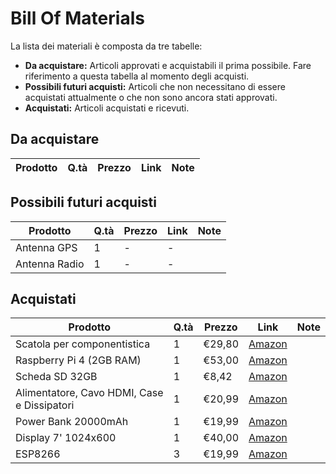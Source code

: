 # Bill Of Materials
La lista dei materiali è composta da tre tabelle:
* **Da acquistare:** Articoli approvati e acquistabili il prima possibile. Fare riferimento a questa tabella al momento degli acquisti.
* **Possibili futuri acquisti:** Articoli che non necessitano di essere acquistati attualmente o che non sono ancora stati approvati.
* **Acquistati:** Articoli acquistati e ricevuti.
## Da acquistare
Prodotto|Q.tà|Prezzo|Link|Note
--------|----|------|----|----
## Possibili futuri acquisti
Prodotto|Q.tà|Prezzo|Link|Note
--------|----|------|----|----
Antenna GPS|1|-|-
Antenna Radio|1|-|-
## Acquistati
Prodotto|Q.tà|Prezzo|Link|Note
--------|----|------|----|----
Scatola per componentistica|1|€29,80|[Amazon](https://www.amazon.it/dp/B00PUL666Q/?coliid=I2L0OZEX72FBK6&colid=372U8V0RJPB0U&psc=1&ref_=lv_ov_lig_dp_it)
Raspberry Pi 4 (2GB RAM)|1|€53,00|[Amazon](https://www.amazon.it/Raspberry-Pi-Model-Cortex-A72-Bluetooth/dp/B07TD42S27/ref=sr_1_8?__mk_it_IT=ÅMÅŽÕÑ&keywords=raspberry+pi+4&qid=1576189081&sr=8-8)
Scheda SD 32GB|1|€8,42|[Amazon](https://www.amazon.it/Samsung-MB-MC64GA-EU-Scrittura-Adattatore/dp/B06XFSZGCC/ref=sr_1_3?__mk_it_IT=ÅMÅŽÕÑ&keywords=micro%2Bsd&qid=1576185875&sr=8-3&th=1)
Alimentatore, Cavo HDMI, Case e Dissipatori|1|€20,99|[Amazon](https://www.amazon.it/TICTID-Raffreddamento-Alimentatore-Dissipatore-Compatibile/dp/B07ZQBKQ9X/ref=sr_1_30?__mk_it_IT=ÅMÅŽÕÑ&keywords=raspberry+pi+4&qid=1576185063&sr=8-30)
Power Bank 20000mAh|1|€19,99|[Amazon](https://www.amazon.it/POWERADD-EnergyCell-Caricabatterie-Portatile-dispositivi/dp/B07K255XJS/ref=sr_1_20?__mk_it_IT=%C3%85M%C3%85%C5%BD%C3%95%C3%91&crid=1NUWQT5CPTZ01&keywords=powerbank+type-c&qid=1575985819&smid=A28QVT3E6UV0FU&sprefix=powerbank+type%2Caps%2C185&sr=8-20)
Display 7' 1024x600|1|€40,00|[Amazon](https://www.amazon.it/GeeekPi-Screen-Display-Monitor-Raspberry/dp/B01M9CLIP9/ref=sr_1_6?__mk_it_IT=%C3%85M%C3%85%C5%BD%C3%95%C3%91&keywords=display+raspberry+7+in&qid=1575906280&sr=8-6)
ESP8266|3|€19,99|[Amazon](https://www.amazon.it/dp/B0754N794H/ref=twister_B07Z6L9GBD?_encoding=UTF8&psc=1)
